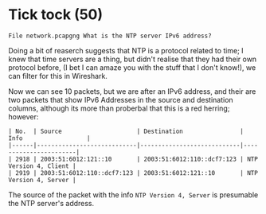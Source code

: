 # Tick tock (50)
`File network.pcapgng What is the NTP server IPv6 address?`

Doing a bit of reaserch suggests that NTP is a protocol related to time; I knew that time servers are a thing, but didn't realise that they had their own protocol before, (I bet I can amaze you with the stuff that I don't know!), we can filter for this in Wireshark.

Now we can see 10 packets, but we are after an IPv6 address, and their are two packets that show IPv6 Addresses in the source and destination columns, although its more than proberbal that this is a red herring; however:
```
| No.  | Source                     | Destination                | Info                  |
|------|----------------------------|----------------------------|-----------------------|
| 2918 | 2003:51:6012:121::10       | 2003:51:6012:110::dcf7:123 | NTP Version 4, Client |
| 2919 | 2003:51:6012:110::dcf7:123 | 2003:51:6012:121::10       | NTP Version 4, Server |
```
The source of the packet with the info `NTP Version 4, Server` is presumable the NTP server's address. 